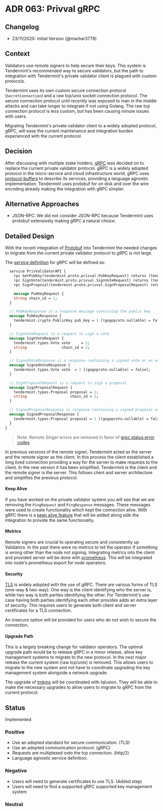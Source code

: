 # ADR 063: Privval gRPC

## Changelog

- 23/11/2020: Initial Version (@marbar3778)

## Context

Validators use remote signers to help secure their keys. This system is Tendermint's recommended way to secure validators, but the path to integration with Tendermint's private validator client is plagued with custom protocols. 

Tendermint uses its own custom secure connection protocol (`SecretConnection`) and a raw tcp/unix socket connection protocol. The secure connection protocol until recently was exposed to man in the middle attacks and can take longer to integrate if not using Golang. The raw tcp connection protocol is less custom, but has been causing minute issues with users. 

Migrating Tendermint's private validator client to a widely adopted protocol, gRPC, will ease the current maintenance and integration burden experienced with the current protocol. 

## Decision

After discussing with multiple stake holders, [gRPC](https://grpc.io/) was decided on to replace the current private validator protocol. gRPC is a widely adopted protocol in the micro-service and cloud infrastructure world. gRPC uses [protocol-buffers](https://developers.google.com/protocol-buffers) to describe its services, providing a language agnostic implementation. Tendermint uses protobuf for on disk and over the wire encoding already making the integration with gRPC simpler. 

## Alternative Approaches

- JSON-RPC: We did not consider JSON-RPC because Tendermint uses protobuf extensively making gRPC a natural choice.

## Detailed Design

With the recent integration of [Protobuf](https://developers.google.com/protocol-buffers) into Tendermint the needed changes to migrate from the current private validator protocol to gRPC is not large. 

The [service definition](https://grpc.io/docs/what-is-grpc/core-concepts/#service-definition) for gRPC will be defined as:

```proto
  service PrivValidatorAPI {
    rpc GetPubKey(tendermint.proto.privval.PubKeyRequest) returns (tendermint.proto.privval.PubKeyResponse);
    rpc SignVote(tendermint.proto.privval.SignVoteRequest) returns (tendermint.proto.privval.SignedVoteResponse);
    rpc SignProposal(tendermint.proto.privval.SignProposalRequest) returns (tendermint.proto.privval.SignedProposalResponse);

    message PubKeyRequest {
    string chain_id = 1;
  }

  // PubKeyResponse is a response message containing the public key.
  message PubKeyResponse {
    tendermint.crypto.PublicKey pub_key = 1 [(gogoproto.nullable) = false];
  }

  // SignVoteRequest is a request to sign a vote
  message SignVoteRequest {
    tendermint.types.Vote vote     = 1;
    string                chain_id = 2;
  }

  // SignedVoteResponse is a response containing a signed vote or an error
  message SignedVoteResponse {
    tendermint.types.Vote vote  = 1 [(gogoproto.nullable) = false];
  }

  // SignProposalRequest is a request to sign a proposal
  message SignProposalRequest {
    tendermint.types.Proposal proposal = 1;
    string                    chain_id = 2;
  }

  // SignedProposalResponse is response containing a signed proposal or an error
  message SignedProposalResponse {
    tendermint.types.Proposal proposal = 1 [(gogoproto.nullable) = false];
  }
}
```

> Note: Remote Singer errors are removed in favor of [grpc status error codes](https://grpc.io/docs/guides/error/).

In previous versions of the remote signer, Tendermint acted as the server and the remote signer as the client. In this process the client established a long lived connection providing a way for the server to make requests to the client. In the new version it has been simplified. Tendermint is the client and the remote signer is the server. This follows client and server architecture and simplifies the previous protocol.

#### Keep Alive

If you have worked on the private validator system you will see that we are removing the `PingRequest` and `PingResponse` messages. These messages were used to create functionality which kept the connection alive. With gRPC there is a [keep alive feature](https://github.com/grpc/grpc/blob/master/doc/keepalive.md) that will be added along side the integration to provide the same functionality. 

#### Metrics

Remote signers are crucial to operating secure and consistently up Validators. In the past there were no metrics to tell the operator if something is wrong other than the node not signing. Integrating metrics into the client and provided server will be done with [prometheus](https://github.com/grpc-ecosystem/go-grpc-prometheus). This will be integrated into node's prometheus export for node operators. 

#### Security

[TLS](https://en.wikipedia.org/wiki/Transport_Layer_Security) is widely adopted with the use of gRPC. There are various forms of TLS (one-way & two-way). One way is the client identifying who the server is, while two way is both parties identifying the other. For Tendermint's use case having both parties identifying each other provides adds an extra layer of security. This requires users to generate both client and server certificates for a TLS connection. 

An insecure option will be provided for users who do not wish to secure the connection.

#### Upgrade Path

This is a largely breaking change for validator operators. The optimal upgrade path would be to release gRPC in a minor release, allow key management systems to migrate to the new protocol. In the next major release the current system (raw tcp/unix) is removed. This allows users to migrate to the new system and not have to coordinate upgrading the key management system alongside a network upgrade. 

The upgrade of [tmkms](https://github.com/iqlusioninc/tmkms) will be coordinated with Iqlusion. They will be able to make the necessary upgrades to allow users to migrate to gRPC from the current protocol. 

## Status


Implemented

### Positive

- Use an adopted standard for secure communication. (TLS)
- Use an adopted communication protocol. (gRPC)
- Requests are multiplexed onto the tcp connection. (http/2)
- Language agnostic service definition.

### Negative

- Users will need to generate certificates to use TLS. (Added step)
- Users will need to find a supported gRPC supported key management system

### Neutral

